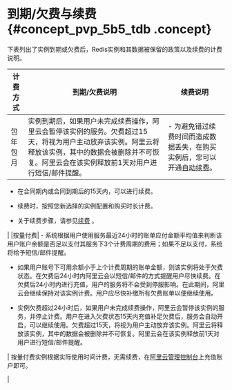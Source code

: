 # 到期/欠费与续费 {#concept_pvp_5b5_tdb .concept}

下表列出了实例到期或欠费后，Redis实例和其数据被保留的政策以及续费的计费说明。

|计费方式|到期/欠费说明|续费说明|
|----|-------|----|
|包年包月|实例到期后，如果用户未完成续费操作，阿里云会暂停该实例的服务。欠费超过15天，将视为用户主动放弃该实例。阿里云将释放该实例，其中的数据会被删除并不可恢复。阿里云会在该实例释放前1天对用户进行短信/邮件提醒。| -   为避免错过续费时间而造成数据丢失，在购买实例后，您可以开通[自动续费](https://renew.console.aliyun.com/#/redis)。

-   在合同期内或合同到期后的15天内，可以进行续费。

-   续费时，按照您新选择的实例配置和购买时长计费。

-   关于续费步骤，请参见[续费](../../../../../intl.zh-CN/用户指南/管理实例/续费.md#) 。

 |
|按量付费| -   系统根据用户使用服务最近24小时的账单应付金额平均值来判断该用户账户余额是否足以支付其服务下3个计费周期的费用；如果不足以支付，系统将给予短信/邮件提醒。

-   如果用户账号下可用余额小于上个计费周期的账单金额，则该实例将处于欠费状态。在欠费后24小时内阿里云会以短信/邮件的方式提醒用户尽快续费。在欠费后24小时内进行充值，用户的服务将不会受到停服影响。在此期间，阿里云会继续保持对该实例计费。用户应尽快补缴所有欠费账单以便继续使用。

-   实例欠费超过24小时后，如果用户未完成续费操作，阿里云会暂停该实例的服务，并停止计费。用户在进入欠费状态15天内充值补足欠费后，服务会自动开启，可以继续使用。欠费超过15天，将视为用户主动放弃该实例。阿里云将释放该实例，其中的数据会被删除并不可恢复。阿里云会在该实例释放前1天对用户进行短信/邮件提醒。

 | 按量付费实例根据实际使用时间计费，无需续费，在[阿里云管理控制台](https://home.console.aliyun.com/new#/)上充值账户即可。

 |

